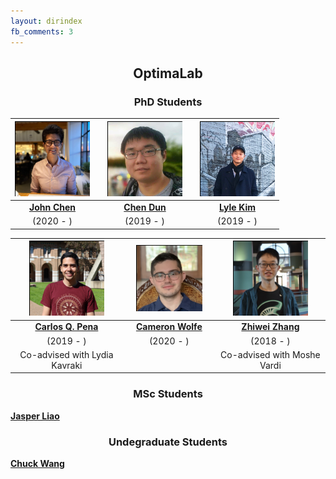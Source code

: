 ```yaml
---
layout: dirindex
fb_comments: 3
---
```


<center> <h2>OptimaLab</h2> </center>

<center> <h3>PhD Students</h3> </center>

![John Chen](/group/john_chen.png)  |  |  ![Chen Dun](/group/chen_dun.png)  |  | ![Lyle Kim](/group/lyle_kim.png)
:-------------------------:|:----:|:-------------------------:|:----:|:-------------------------:
[**John Chen**](https://johnchenresearch.github.io/)  | | [**Chen Dun**]()   | | [**Lyle Kim**](https://jlylekim.github.io/)
(2020 - )   |  |    (2019 - )  |  | (2019 - )

![Carlos Quintero Pena](/group/carlos_quintero.png)  |  |  ![Cameron Wolfe](/group/cameron_wolfe.png)  |  |  ![Zhiwei Zhang](/group/zhiwei_zhang.png)
:-------------------------:|:----:|:-------------------------:|:----:|:-------------------------:
[**Carlos Q. Pena**](https://carlosquinterop.github.io/)  | | [**Cameron Wolfe**](https://wolfecameron.github.io/)   |  | [**Zhiwei Zhang**](https://www.cs.rice.edu/~zz59/)
(2019 - )   |  |    (2020 - )  |  | (2018 - )
Co-advised with Lydia Kavraki   |  |     |  | Co-advised with Moshe Vardi


<center> <h3>MSc Students</h3> </center>

[**Jasper Liao**]()

<center> <h3>Undegraduate Students</h3> </center>

[**Chuck Wang**](http://wangqihan.com/)
